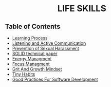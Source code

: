 <h1 align="center">LIFE SKILLS</h1>

<!-- TABLE OF CONTENTS -->

## Table of Contents

- [Learning Process](https://github.com/Kkrilin/life-skills-track/blob/master/learning-process.md)
- [Listening and Active Communication](https://github.com/Kkrilin/life-skills-track/blob/master/listening-and-assertive-communication.md)
- [Prevention of Sexual Harassment](https://github.com/Kkrilin/life-skills-track/blob/master/prevention-of-sexual-harassment.md)
- [SOLID technical paper](https://github.com/Kkrilin/life-skills-track/blob/master/technical-paper.md)
- [Energy Managment](https://github.com/Kkrilin/life-skills-track/blob/master/energy-management.md)
- [Focus Managment](https://github.com/Kkrilin/life-skills-track/blob/master/focus-management.md)
- [Grit And Growth Mindset]()
- [Tiny Habits]()
- [Good Practices For Software Development]()